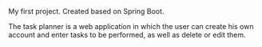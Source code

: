 My first project.
Created based on Spring Boot.

The task planner is a web application in which the user can create his own account and enter tasks to be performed, as well as delete or edit them.
